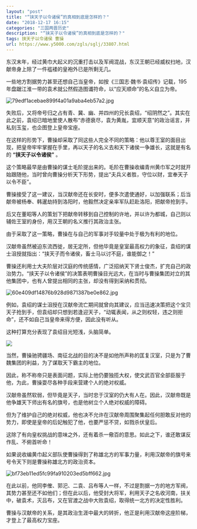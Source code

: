 ```yaml
---
layout: "post"
title: "“挟天子以令诸侯”的真相到底是怎样的？"
date: "2018-12-17 16:15"
categories: "三国两晋历史"
description: "“挟天子以令诸侯”的真相到底是怎样的？"
tags: 挟天子以令诸侯 曹操
url: https://www.y5000.com/zgls/sglj/33807.html
---
```






东汉末年，经过黄巾大起义的沉重打击以及军阀混战，东汉王朝已经威权扫地，汉献帝身上除了一件褴褛的皇袍外已是所剩无几。

一些地方割据势力甚至还想自己当皇帝，如按《三国志·魏书·袁绍传》记载，195年盘踞江淮一带的袁术就公然假造图谶符命，以“应天顺命”的名义自立为帝。

![79edf1acebae899f4a01a9aba4eb57a2.jpg](https://img.y5000.com/uploads/allimg/180929/79edf1acebae899f4a01a9aba4eb57a2.jpg)

失败后，又将帝号归之占有青、冀、幽、并四州的兄长袁绍，“绍阴然之”。其实在此之前，袁绍已暗地里使人散布“赤德衰尽，袁为黄胤，宜顺天意”的政治谣言，并私刻玉玺，也企图登上皇帝宝座。

在这样的形势下，曹操却采取了同这些人完全不同的策略：他以尊王室的面目出现，把皇帝牢牢掌握在手里，再以天子的名义去和天下诸侯一争雄长，这就是有名的
**“挟天子以令诸侯”** 。

这个策略最早是由曹操的谋士毛阶提出来的。毛阶在曹操收编青州黄巾军之时就开始跟随他，当时曾向曹操分析天下形势，提出“夫兵义者胜，守位以财，宜奉天子以令不臣”。

曹操接受了这一建议，当汉献帝还在长安时，便多次遣使通好，以加强联系；后当献帝被杨奉、韩暹劫持到洛阳时，他毅然决定亲率军队赶赴洛阳，把献帝抢到手。

后又在董昭等人的策划下把献帝转移到自己控制的许地，并以许为都城，自己则以辅佐王室的身份，用汉王朝的名义推行其政治主张。

由于采取了这一策略，曹操在与自己的军事对手较量中处于极为有利的地位。

汉献帝虽然被迫东流西徙，居无定所，但他毕竟是皇室最高权力的象征，袁绍的谋士沮授就指出：“挟天子而令诸侯，畜士马以讨不庭，谁能御之！”

曹操还利用士大夫阶层对汉庭的传统感情，广泛招纳天下贤士俊杰，扩充自己的政治势力。“挟天子以令诸侯”的决策表明曹操目光远大，在当时与曹操集团对立的其他集团中，也有人曾提出相同的主张，却没有得到采纳和贯彻。

![60e409df14876b928d9871387be0e862.jpg](https://img.y5000.com/uploads/allimg/180929/60e409df14876b928d9871387be0e862.jpg)

例如，袁绍的谋士沮授在汉献帝流亡期间就曾向其建议，应当迅速决策把这个宝贝天子抢到手，但袁绍却只想到若逢迎天子，“动辄表闻，从之则权轻，违之则拒命”，还不如自己当皇帝来得方便，因此没有听从。

这种打算充分表现了袁绍目光短浅，头脑简单。

![](../images/00405.jpeg)

当然，曹操驰骋疆场、南征北战的目的决不是如他所声称的匡复汉室，只是为了曹魏集团的利益，为了谋取天下霸主的地位。

因此，称不称帝只是表面问题，实际上他仍要独揽大权，使文武百官全部臣服于他，为此，曹操耍尽各种手段来营建个人的绝对权威。

汉献帝虽然软弱，但毕竟是天子，当时忠于汉室的仍大有人在。因此，汉献帝既是他争雄天下师出有名的旗号，也是他树立个人绝对权威的障碍。

但为了维护自己的绝对权威，他也决不允许在汉献帝周围聚集起任何胆敢反对他的势力，即使是皇帝的后妃触犯了他，也要严惩不贷，如戮杀伏皇后。

这除了有向皇权挑战的意味之外，还有着杀一儆百的意思。如此之下，谁还敢谋反作乱、不俯首听命！

如果说收编黄巾起义部队使曹操得到了称雄北方的军事力量，利用汉献帝的旗号来号令天下则是曹操称雄北方的政治资本。

![bf73eb11ed5fc99fa910203ed5bff662.jpg](https://img.y5000.com/uploads/allimg/180929/bf73eb11ed5fc99fa910203ed5bff662.jpg)

在此以前，他同李傕、郭汜、二袁、吕布等人一样，不过是割据一方的地方军阀，其势力甚至还不如他们；但在此以后，他受封大将军，利用天子之名收河南，扶关中，破袁术，灭吕布，又在官渡之战中大败袁绍，取得统一北方的决定性胜利。

曹操与汉献帝的关系，是其政治生涯中最大的转折，他正是利用汉献帝这座阶梯，才登上了最高权力宝座。
